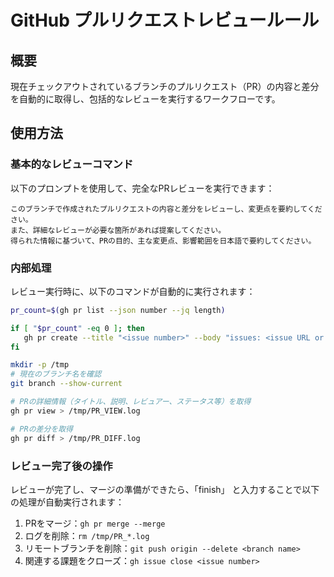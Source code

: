 # GitHub プルリクエストレビュールール

## 概要
現在チェックアウトされているブランチのプルリクエスト（PR）の内容と差分を自動的に取得し、包括的なレビューを実行するワークフローです。

## 使用方法

### 基本的なレビューコマンド
以下のプロンプトを使用して、完全なPRレビューを実行できます：

```
このブランチで作成されたプルリクエストの内容と差分をレビューし、変更点を要約してください。
また、詳細なレビューが必要な箇所があれば提案してください。
得られた情報に基づいて、PRの目的、主な変更点、影響範囲を日本語で要約してください。
```

### 内部処理
レビュー実行時に、以下のコマンドが自動的に実行されます：

```bash
pr_count=$(gh pr list --json number --jq length)

if [ "$pr_count" -eq 0 ]; then
   gh pr create --title "<issue number>" --body "issues: <issue URL or ''>"
fi
```

```bash
mkdir -p /tmp
# 現在のブランチ名を確認
git branch --show-current

# PRの詳細情報（タイトル、説明、レビュアー、ステータス等）を取得
gh pr view > /tmp/PR_VIEW.log

# PRの差分を取得
gh pr diff > /tmp/PR_DIFF.log
```

### レビュー完了後の操作
レビューが完了し、マージの準備ができたら、「finish」 と入力することで以下の処理が自動実行されます：

1. PRをマージ：`gh pr merge --merge`
2. ログを削除：`rm /tmp/PR_*.log`
3. リモートブランチを削除：`git push origin --delete <branch name>`
4. 関連する課題をクローズ：`gh issue close <issue number>`
